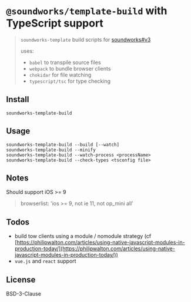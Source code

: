 # `@soundworks/template-build` with TypeScript support

> `soundworks-template` build scripts for [soundworks#v3](https://github.com/collective-soundworks/soundworks)
>
> uses:
> - `babel` to transpile source files
> - `webpack` to bundle browser clients
> - `chokidar` for file watching
> - `typescript/tsc` for type checking

## Install

```
soundworks-template-build
```

## Usage

```
soundworks-template-build --build [--watch]
soundworks-template-build --minify
soundworks-template-build --watch-process <processName>
soundworks-template-build --check-types <tsconfig file>
```

## Notes

Should support iOS >= 9

> browserlist: 'ios >= 9, not ie 11, not op_mini all'

## Todos

- build tow clients using a module / nomodule strategy
(cf [https://philipwalton.com/articles/using-native-javascript-modules-in-production-today/](https://philipwalton.com/articles/using-native-javascript-modules-in-production-today/))
- `vue.js` and `react` support

## License

BSD-3-Clause

